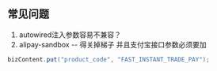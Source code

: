 ## 常见问题

1. autowired注入参数容易不兼容？
2. alipay-sandbox -- 得关掉梯子 并且支付宝接口参数必须要加

```java
bizContent.put("product_code", "FAST_INSTANT_TRADE_PAY");
```